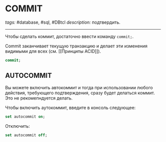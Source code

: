 # COMMIT
*tags:* #database, #sql, #DBtcl 
*description:* подтвердить.

---

Чтобы сделать коммит, достаточно ввести команду `commit;`.

Commit заканчивает текущую транзакцию и делает эти изменения видимыми для всех (см. [[Принципы ACID]]).

```sql
commit;
```

## AUTOCOMMIT
Вы можете включить автокоммит и тогда при использовании любого действия, требующего подтверждения, сразу будет делаться коммит. Это не рекомепндуется делать.

Чтобы включить аутокоммит, введите в консоль следующее:
```sql
set autocommit on;
```

Отключить:
```sql
set autocommit off;
```


